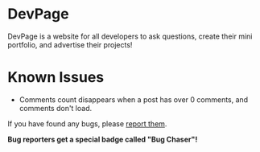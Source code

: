 # DevPage
DevPage is a website for all developers to ask questions, create their mini portfolio, and advertise their projects!

# Known Issues

- Comments count disappears when a post has over 0 comments, and comments don't load.

If you have found any bugs, please [report them](https://github.com/ScopesCodez/DevPage/issues/new?assignees=&labels=bug&template=bug_report.md&title=).

**Bug reporters get a special badge called "Bug Chaser"!**
